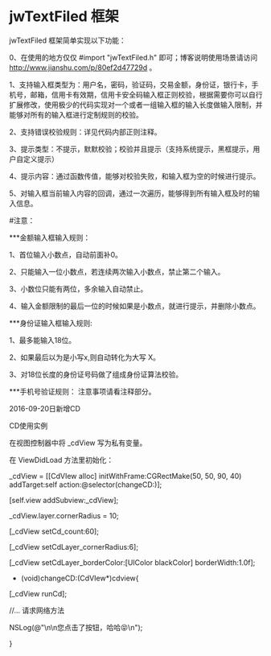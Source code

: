 # jwTextFiled 框架

jwTextFiled 框架简单实现以下功能：

0、在使用的地方仅仅 #import "jwTextFiled.h" 即可；博客说明使用场景请访问 http://www.jianshu.com/p/80ef2d47729d 。

1、支持输入框类型为：用户名，密码，验证码，交易金额，身份证，银行卡，手机号，邮箱，信用卡有效期，信用卡安全码输入框正则校验，根据需要你可以自行扩展修改，使用极少的代码实现对一个或者一组输入框的输入长度做输入限制，并能够对所有的输入框进行定制规则的校验。    

2、支持错误校验规则：详见代码内部正则注释。 

3、提示类型：不提示，默默校验；校验并且提示（支持系统提示，黑框提示，用户自定义提示） 

4、提示内容：通过函数传值，能够对校验失败，和输入框为空的时候进行提示。 

5、对输入框当前输入内容的回调，通过一次遍历，能够得到所有输入框及时的输入信息。  


#注意：

***金额输入框输入规则：

1、首位输入小数点，自动前面补0。

2、只能输入一位小数点，若连续两次输入小数点，禁止第二个输入。

3、小数位只能有两位，多余输入自动禁止。

4、输入金额限制的最后一位的时候如果是小数点，就进行提示，并删除小数点。



***身份证输入框输入规则:

1、最多能输入18位。

2、如果最后以为是小写x,则自动转化为大写 X。

3、对18位长度的身份证号码做了组成身份证算法校验。


***手机号验证规则：
注意事项请看注释部分。

2016-09-20日新增CD

CD使用实例

在视图控制器中将 _cdView 写为私有变量。

在 ViewDidLoad 方法里初始化：

_cdView = [[CdVIew alloc] initWithFrame:CGRectMake(50, 50, 90, 40) addTarget:self action:@selector(changeCD:)];

[self.view addSubview:_cdView];

_cdView.layer.cornerRadius = 10;

[_cdView setCd_count:60];

[_cdView setCdLayer_cornerRadius:6];

[_cdView setCdLayer_borderColor:[UIColor blackColor] borderWidth:1.0f];

- (void)changeCD:(CdVIew*)cdview{

[_cdView runCd];

//... 请求网络方法

NSLog(@"\n\n您点击了按钮，哈哈😝\n");

}



